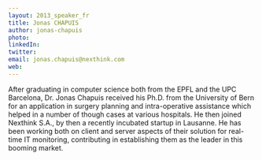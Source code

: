 ```yaml
---
layout: 2013_speaker_fr
title: Jonas CHAPUIS
author: jonas-chapuis
photo: 
linkedIn: 
twitter: 
email: jonas.chapuis@nexthink.com
web: 
---
```


After graduating in computer science both from the EPFL and the UPC Barcelona, Dr. Jonas Chapuis received his Ph.D. from the University of Bern for an application in surgery planning and intra-operative assistance which helped in a number of though cases at various hospitals. He then joined Nexthink S.A., by then a recently incubated startup in Lausanne. He has been working both on client and server aspects of their solution for real-time IT monitoring, contributing in establishing them as the leader in this booming market.